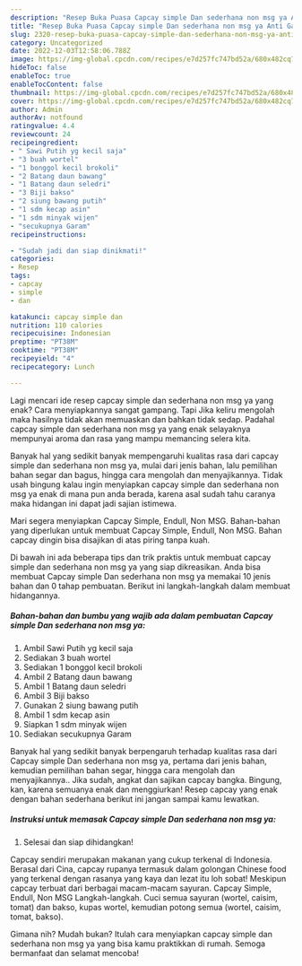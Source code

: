 ```yaml
---
description: "Resep Buka Puasa Capcay simple Dan sederhana non msg ya Anti Gagal"
title: "Resep Buka Puasa Capcay simple Dan sederhana non msg ya Anti Gagal"
slug: 2320-resep-buka-puasa-capcay-simple-dan-sederhana-non-msg-ya-anti-gagal
category: Uncategorized
date: 2022-12-03T12:58:06.788Z
image: https://img-global.cpcdn.com/recipes/e7d257fc747bd52a/680x482cq70/capcay-simple-dan-sederhana-non-msg-ya-foto-resep-utama.jpg
hideToc: false
enableToc: true
enableTocContent: false
thumbnail: https://img-global.cpcdn.com/recipes/e7d257fc747bd52a/680x482cq70/capcay-simple-dan-sederhana-non-msg-ya-foto-resep-utama.jpg
cover: https://img-global.cpcdn.com/recipes/e7d257fc747bd52a/680x482cq70/capcay-simple-dan-sederhana-non-msg-ya-foto-resep-utama.jpg
author: Admin
authorAv: notfound
ratingvalue: 4.4
reviewcount: 24
recipeingredient:
- " Sawi Putih yg kecil saja"
- "3 buah wortel"
- "1 bonggol kecil brokoli"
- "2 Batang daun bawang"
- "1 Batang daun seledri"
- "3 Biji bakso"
- "2 siung bawang putih"
- "1 sdm kecap asin"
- "1 sdm minyak wijen"
- "secukupnya Garam"
recipeinstructions:

- "Sudah jadi dan siap dinikmati!"
categories:
- Resep
tags:
- capcay
- simple
- dan

katakunci: capcay simple dan 
nutrition: 110 calories
recipecuisine: Indonesian
preptime: "PT38M"
cooktime: "PT38M"
recipeyield: "4"
recipecategory: Lunch

---
```



Lagi mencari ide resep capcay simple dan sederhana non msg ya yang enak? Cara menyiapkannya sangat gampang. Tapi Jika keliru mengolah maka hasilnya tidak akan memuaskan dan bahkan tidak sedap. Padahal capcay simple dan sederhana non msg ya yang enak selayaknya mempunyai aroma dan rasa yang mampu memancing selera kita.


Banyak hal yang sedikit banyak mempengaruhi kualitas rasa dari capcay simple dan sederhana non msg ya, mulai dari jenis bahan, lalu pemilihan bahan segar dan bagus, hingga cara mengolah dan menyajikannya. Tidak usah bingung kalau ingin menyiapkan capcay simple dan sederhana non msg ya enak di mana pun anda berada, karena asal sudah tahu caranya maka hidangan ini dapat jadi sajian istimewa.

Mari segera menyiapkan Capcay Simple, Endull, Non MSG. Bahan-bahan yang diperlukan untuk membuat Capcay Simple, Endull, Non MSG. Bahan capcay dingin bisa disajikan di atas piring tanpa kuah.


Di bawah ini ada beberapa tips dan trik praktis untuk membuat capcay simple dan sederhana non msg ya yang siap dikreasikan. Anda bisa membuat Capcay simple Dan sederhana non msg ya memakai 10 jenis bahan dan 0 tahap pembuatan. Berikut ini langkah-langkah dalam membuat hidangannya.

<!--inarticleads1-->

##### Bahan-bahan dan bumbu yang wajib ada dalam pembuatan Capcay simple Dan sederhana non msg ya:

1. Ambil  Sawi Putih yg kecil saja
1. Sediakan 3 buah wortel
1. Sediakan 1 bonggol kecil brokoli
1. Ambil 2 Batang daun bawang
1. Ambil 1 Batang daun seledri
1. Ambil 3 Biji bakso
1. Gunakan 2 siung bawang putih
1. Ambil 1 sdm kecap asin
1. Siapkan 1 sdm minyak wijen
1. Sediakan secukupnya Garam


Banyak hal yang sedikit banyak berpengaruh terhadap kualitas rasa dari Capcay simple Dan sederhana non msg ya, pertama dari jenis bahan, kemudian pemilihan bahan segar, hingga cara mengolah dan menyajikannya.. Jika sudah, angkat dan sajikan capcay bangka. Bingung, kan, karena semuanya enak dan menggiurkan! Resep capcay yang enak dengan bahan sederhana berikut ini jangan sampai kamu lewatkan. 

<!--inarticleads2-->

##### Instruksi untuk memasak Capcay simple Dan sederhana non msg ya:


1. Selesai dan siap dihidangkan!

Capcay sendiri merupakan makanan yang cukup terkenal di Indonesia. Berasal dari Cina, capcay rupanya termasuk dalam golongan Chinese food yang terkenal dengan rasanya yang kaya dan lezat itu loh sobat! Meskipun capcay terbuat dari berbagai macam-macam sayuran. Capcay Simple, Endull, Non MSG Langkah-langkah. Cuci semua sayuran (wortel, caisim, tomat) dan bakso, kupas wortel, kemudian potong semua (wortel, caisim, tomat, bakso). 

Gimana nih? Mudah bukan? Itulah cara menyiapkan capcay simple dan sederhana non msg ya yang bisa kamu praktikkan di rumah. Semoga bermanfaat dan selamat mencoba!
